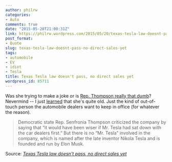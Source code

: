 ```yaml
---
author: philrw
categories:
- Auto
comments: true
date: "2015-05-20T21:00:31Z"
link: https://philrw.wordpress.com/2015/05/20/texas-tesla-law-doesnt-pass-no-direct-sales-yet/
post_format:
- Quote
slug: texas-tesla-law-doesnt-pass-no-direct-sales-yet
tags:
- automobile
- EV
- idiot
- Tesla
title: Texas Tesla law doesn't pass, no direct sales yet
wordpress_id: 85711
---
```


Was she trying to make a joke or is [Rep. Thompson really that dumb](http://en.wikipedia.org/wiki/Senfronia_Thompson#Tesla_Direct_Sales_Controversy)? Nevermind -- I just [learned](http://en.wikipedia.org/wiki/Senfronia_Thompson) that she's quite old. Just the kind of out-of-touch person the automobile dealers want to keep in office (for whatever the reason).

> Democratic state Rep. Senfronia Thompson criticized the company by saying that “it would have been wiser if Mr. Tesla had sat down with the car dealers first.” But there is no “Mr. Tesla” involved in the company, which is named after the late inventor Nikola Tesla and is founded and run by Elon Musk.


Source: _[Texas Tesla law doesn't pass, no direct sales yet](http://fortune.com/2015/05/18/tesla-texas/)_
